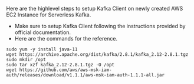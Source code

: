 Here are the highlevel steps to setup Kafka Client on newly created AWS EC2 Instance for Serverless Kafka.
* Make sure to setup Kafka Client following the instructions provided by official documentation.
* Here are the commands for the reference.
```shell
sudo yum -y install java-11
wget https://archive.apache.org/dist/kafka/2.8.1/kafka_2.12-2.8.1.tgz
sudo mkdir /opt
sudo tar xzf kafka_2.12-2.8.1.tgz -O /opt
wget https://github.com/aws/aws-msk-iam-auth/releases/download/v1.1.1/aws-msk-iam-auth-1.1.1-all.jar

```